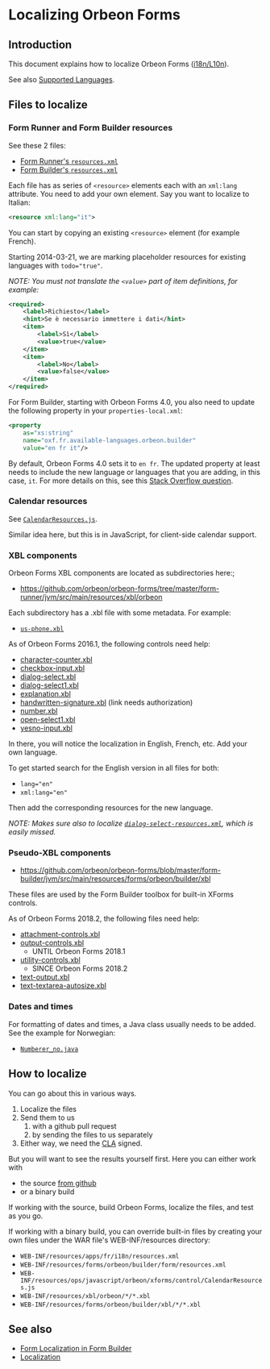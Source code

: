 # Localizing Orbeon Forms



## Introduction

This document explains how to localize Orbeon Forms
([i18n/L10n](http://en.wikipedia.org/wiki/Internationalization_and_localization)).

See also [Supported Languages](../form-runner/feature/localization.md#form-builder-and-form-runner-user-interface).

## Files to localize

### Form Runner and Form Builder resources

See these 2 files:
- [Form Runner's `resources.xml`](https://github.com/orbeon/orbeon-forms/blob/master/form-runner/jvm/src/main/resources/apps/fr/i18n/resources.xml)
- [Form Builder's `resources.xml`](https://github.com/orbeon/orbeon-forms/blob/master/form-builder/jvm/src/main/resources/forms/orbeon/builder/form/resources.xml)

Each file has as series of `<resource>` elements each with an `xml:lang`
attribute. You need to add your own element. Say you want to localize to
Italian:

```xml
<resource xml:lang="it">
```

You can start by copying an existing `<resource>` element (for example
French).

Starting 2014-03-21, we are marking placeholder resources for existing
languages with `todo="true"`.

*NOTE: You must not translate the `<value>` part of item definitions, for
example:*

```xml
<required>
    <label>Richiesto</label>
    <hint>Se è necessario immettere i dati</hint>
    <item>
        <label>Sì</label>
        <value>true</value>
    </item>
    <item>
        <label>No</label>
        <value>false</value>
    </item>
</required>
```

For Form Builder, starting with Orbeon Forms 4.0, you also need to
update the following property in your `properties-local.xml`:

```xml
<property
    as="xs:string"
    name="oxf.fr.available-languages.orbeon.builder"
    value="en fr it"/>
```

By default, Orbeon Forms 4.0 sets it to `en fr`. The updated property at
least needs to include the new language or languages that you are
adding, in this case, `it`. For more details on this, see this [Stack
Overflow
question](http://stackoverflow.com/questions/11449195/orbeon-4-0-0-m6-how-to-set-default-language-for-form-builder/11565704).

### Calendar resources

See [`CalendarResources.js`](https://github.com/orbeon/orbeon-forms/blob/master/src/main/assets/ops/javascript/orbeon/xforms/control/CalendarResources.js).

Similar idea here, but this is in JavaScript, for client-side calendar
support.

### XBL components

Orbeon Forms XBL components are located as subdirectories here:;

- https://github.com/orbeon/orbeon-forms/tree/master/form-runner/jvm/src/main/resources/xbl/orbeon

Each subdirectory has a .xbl file with some metadata. For example:

- [`us-phone.xbl`](https://github.com/orbeon/orbeon-forms/blob/master/form-runner/jvm/src/main/resources/xbl/orbeon/us-phone/us-phone.xbl)

As of Orbeon Forms 2016.1, the following controls need help:

- [character-counter.xbl](https://github.com/orbeon/orbeon-forms/blob/master/form-runner/jvm/src/main/resources/xbl/orbeon/character-counter/character-counter.xbl)
- [checkbox-input.xbl](https://github.com/orbeon/orbeon-forms/blob/master/form-runner/jvm/src/main/resources/xbl/orbeon/checkbox-input/checkbox-input.xbl)
- [dialog-select.xbl](https://github.com/orbeon/orbeon-forms/blob/master/form-runner/jvm/src/main/resources/xbl/orbeon/dialog-select/dialog-select.xbl)
- [dialog-select1.xbl](https://github.com/orbeon/orbeon-forms/blob/master/form-runner/jvm/src/main/resources/xbl/orbeon/dialog-select1/dialog-select1.xbl)
- [explanation.xbl](https://github.com/orbeon/orbeon-forms/blob/master/form-runner/jvm/src/main/resources/xbl/orbeon/explanation/explanation.xbl)
- [handwritten-signature.xbl](https://github.com/orbeon/orbeon-forms-pe/blob/master/src/main/resources/xbl/orbeon/handwritten-signature/handwritten-signature.xbl) (link needs authorization)
- [number.xbl](https://github.com/orbeon/orbeon-forms/blob/master/form-runner/jvm/src/main/resources/xbl/orbeon/number/number.xbl)
- [open-select1.xbl](https://github.com/orbeon/orbeon-forms/blob/master/form-runner/jvm/src/main/resources/xbl/orbeon/open-select1/open-select1.xbl)
- [yesno-input.xbl](https://github.com/orbeon/orbeon-forms/blob/master/form-runner/jvm/src/main/resources/xbl/orbeon/yesno-input/yesno-input.xbl)

In there, you will notice the localization in English, French, etc. Add your own language.

To get started search for the English version in all files for both:

- `lang="en"`
- `xml:lang="en"`

Then add the corresponding resources for the new language.

*NOTE: Makes sure also to localize
[`dialog-select-resources.xml`](https://github.com/orbeon/orbeon-forms/blob/master/form-runner/jvm/src/main/resources/xbl/orbeon/dialog-select/dialog-select-resources.xml),
which is easily missed.*

### Pseudo-XBL components

- https://github.com/orbeon/orbeon-forms/blob/master/form-builder/jvm/src/main/resources/forms/orbeon/builder/xbl

These files are used by the Form Builder toolbox for built-in XForms controls.

As of Orbeon Forms 2018.2, the following files need help:

- [attachment-controls.xbl](https://github.com/orbeon/orbeon-forms/blob/master/form-builder/jvm/src/main/resources/forms/orbeon/builder/xbl/attachment-controls.xbl)
- [output-controls.xbl](https://github.com/orbeon/orbeon-forms/blob/master/form-builder/jvm/src/main/resources/forms/orbeon/builder/xbl/output-controls.xbl)
    - UNTIL Orbeon Forms 2018.1
- [utility-controls.xbl](https://github.com/orbeon/orbeon-forms/blob/master/form-builder/jvm/src/main/resources/forms/orbeon/builder/xbl/utility-controls.xbl)
    - SINCE Orbeon Forms 2018.2
- [text-output.xbl](https://github.com/orbeon/orbeon-forms/blob/master/form-builder/jvm/src/main/resources/forms/orbeon/builder/xbl/text-output.xbl)
- [text-textarea-autosize.xbl](https://github.com/orbeon/orbeon-forms/blob/master/form-builder/jvm/src/main/resources/forms/orbeon/builder/xbl/text-textarea-autosize.xbl)

### Dates and times

For formatting of dates and times, a Java class usually needs to be added. See the example for Norwegian:

- [`Numberer_no.java`](https://github.com/orbeon/orbeon-forms/blob/master/src/main/java/org/orbeon/saxon/number/Numberer_no.java)

## How to localize

You can go about this in various ways.

1. Localize the files
2. Send them to us
   1. with a github pull request
   2. by sending the files to us separately
3. Either way, we need the [CLA](http://wiki.orbeon.com/forms/community/cla) signed.

But you will want to see the results yourself first. Here you can either work with
- the source [from github](https://github.com/orbeon/orbeon-forms)
- or a binary build

If working with the source, build Orbeon Forms, localize the files, and test as you go.

If working with a binary build, you can override built-in files by creating your own files under the WAR file's WEB-INF/resources directory:

- `WEB-INF/resources/apps/fr/i18n/resources.xml`
- `WEB-INF/resources/forms/orbeon/builder/form/resources.xml`
- `WEB-INF/resources/ops/javascript/orbeon/xforms/control/CalendarResources.js`
- `WEB-INF/resources/xbl/orbeon/*/*.xbl`
- `WEB-INF/resources/forms/orbeon/builder/xbl/*/*.xbl`

## See also

- [Form Localization in Form Builder](../form-builder/localization.md)
- [Localization](../form-runner/feature/localization.md)
